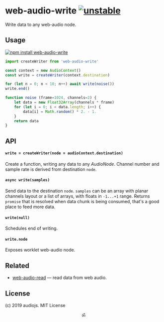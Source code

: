 # web-audio-write [![unstable](https://img.shields.io/badge/stability-unstable-green.svg)](http://github.com/badges/stability-badges)

Write data to any web-audio node.

## Usage

[![npm install web-audio-write](https://nodei.co/npm/web-audio-write.png?mini=true)](https://npmjs.org/package/web-audio-write/)

```js
import createWriter from 'web-audio-write'

const context = new AudioContext()
const write = createWriter(context.destination)

for (let n = 0; n < 10; n++) await write(noise())
write.end()

function noise (frame=1024, channels=2) {
	let data = new Float32Array(channels * frame)
	for (let i = 0; i < data.length; i++) {
		data[i] = Math.random() * 2. - 1.
	}
	return data
}
```

## API

#### `write = createWriter(node = audioContext.destination)`

Create a function, writing any data to any _AudioNode_. Channel number and sample rate is derived from destination `node`.

#### `async write(samples)`

Send data to the destination `node`.
`samples` can be an array with planar channels layout or a list of arrays, with floats in `-1...+1` range.
Returns `promise` that is resolved when data chunk is being consumed, that's a good place to feed more data.

#### `write(null)`

Schedules end of writing.

#### `write.node`

Exposes worklet web-audio node.

## Related

* [web-audio-read](https://github.com/audiojs/web-audio-read) — read data from web audio.

## License

(c) 2019 audiojs. MIT License

<p align="center">ॐ</p>
